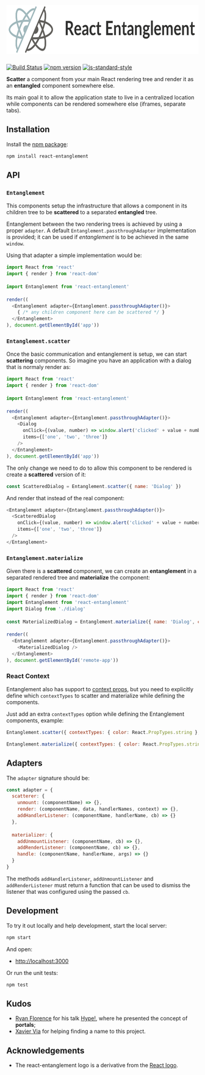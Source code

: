 # <img src='./src/demo/react-entanglement.png' height='128px' title='React Entanglement' />

[![Build Status](https://travis-ci.org/react-entanglement/react-entanglement.svg)](https://travis-ci.org/react-entanglement/react-entanglement)
[![npm version](https://badge.fury.io/js/react-entanglement.svg)](https://badge.fury.io/js/react-entanglement)
[![js-standard-style](https://img.shields.io/badge/code%20style-standard-brightgreen.svg?style=flat)](https://github.com/feross/standard)

**Scatter** a component from your main React rendering tree and render it as an **entangled** component somewhere else.

Its main goal it to allow the application state to live in a centralized location while components can be rendered somewhere else (iframes, separate tabs).

## Installation

Install the [npm package](https://www.npmjs.com/package/react-entanglement):

```bash
npm install react-entanglement
```

## API

### `Entanglement`

This components setup the infrastructure that allows a component in its children tree to be **scattered** to a separated **entangled** tree.

Entanglement between the two rendering trees is achieved by using a proper `adapter`. A default `Entanglement.passthroughAdapter` implementation is provided; it can be used if *entanglement* is to be achieved in the same `window`.

Using that adapter a simple implementation would be:

```js
import React from 'react'
import { render } from 'react-dom'

import Entanglement from 'react-entanglement'

render((
  <Entanglement adapter={Entanglement.passthroughAdapter()}>
    { /* any children component here can be scattered */ }
  </Entanglement>
), document.getElementById('app'))
```

### `Entanglement.scatter`

Once the basic communication and entanglement is setup, we can start **scattering** components. So imagine you have an application with a dialog that is normaly render as:

```js
import React from 'react'
import { render } from 'react-dom'

import Entanglement from 'react-entanglement'

render((
  <Entanglement adapter={Entanglement.passthroughAdapter()}>
    <Dialog
      onClick={(value, number) => window.alert('clicked' + value + number)}
      items={['one', 'two', 'three']}
    />
  </Entanglement>
), document.getElementById('app'))
```

The only change we need to do to allow this component to be rendered is create a **scattered** version of it:

```js
const ScatteredDialog = Entanglement.scatter({ name: 'Dialog' })
```

And render that instead of the real component:

```js
<Entanglement adapter={Entanglement.passthroughAdapter()}>
  <ScatteredDialog
    onClick={(value, number) => window.alert('clicked' + value + number)}
    items={['one', 'two', 'three']}
  />
</Entanglement>
```

### `Entanglement.materialize`

Given there is a **scattered** component, we can create an **entanglement** in a separated rendered tree and **materialize** the component:

```js
import React from 'react'
import { render } from 'react-dom'
import Entanglement from 'react-entanglement'
import Dialog from './dialog'

const MaterializedDialog = Entanglement.materialize({ name: 'Dialog', constructor: Dialog })

render((
  <Entanglement adapter={Entanglement.passthroughAdapter()}>
    <MaterializedDialog />
  </Entanglement>
), document.getElementById('remote-app'))
```

### React Context

Entanglement also has support to [context props](https://facebook.github.io/react/docs/context.html), but you need to explicitly define which `contextTypes` to scatter and materialize while defining the components.

Just add an extra `contextTypes` option while defining the Entanglement components, example:

```js
Entanglement.scatter({ contextTypes: { color: React.PropTypes.string }, name: 'Dialog' })
```

```js
Entanglement.materialize({ contextTypes: { color: React.PropTypes.string }, name: 'Dialog', constructor: Dialog })
```

## Adapters

The `adapter` signature should be:

```js
const adapter = {
  scatterer: {
    unmount: (componentName) => {},
    render: (componentName, data, handlerNames, context) => {},
    addHandlerListener: (componentName, handlerName, cb) => {}
  },

  materializer: {
    addUnmountListener: (componentName, cb) => {},
    addRenderListener: (componentName, cb) => {},
    handle: (componentName, handlerName, args) => {}
  }
}
```

The methods `addHandlerListener`, `addUnmountListener` and `addRenderListener` must return a function that can be used to dismiss the listener that was configured using the passed `cb`.

## Development

To try it out locally and help development, start the local server:

```bash
npm start
```

And open:

- [http://localhost:3000](http://localhost:3000)

Or run the unit tests:

```bash
npm test
```

## Kudos

* [Ryan Florence](ryanflorence) for his talk [Hype!](https://youtu.be/z5e7kWSHWTg), where he presented the concept of **portals**;
* [Xavier Via](https://github.com/xaviervia/) for helping finding a name to this project.

## Acknowledgements

* The react-entanglement logo is a derivative from the [React logo](https://github.com/facebook/react/blob/master/docs/img/logo.svg).
